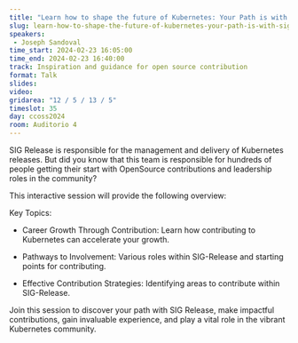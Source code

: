 ```yaml
---
title: "Learn how to shape the future of Kubernetes: Your Path is with SIG-Release!"
slug: learn-how-to-shape-the-future-of-kubernetes-your-path-is-with-sig-release
speakers:
 - Joseph Sandoval
time_start: 2024-02-23 16:05:00
time_end: 2024-02-23 16:40:00
track: Inspiration and guidance for open source contribution
format: Talk
slides: 
video: 
gridarea: "12 / 5 / 13 / 5"
timeslot: 35
day: ccoss2024
room: Auditorio 4
---
```


SIG Release is responsible for the management and delivery of Kubernetes releases. But did you know that this team is responsible for hundreds of people getting their start with OpenSource contributions and leadership roles in the community? 
 
 
 
 This interactive session will provide the following overview:
 
 
 
 Key Topics: 
 
 
 
 - Career Growth Through Contribution: Learn how contributing to Kubernetes can accelerate your growth.
 
 - Pathways to Involvement: Various roles within SIG-Release and starting points for contributing.
 
 - Effective Contribution Strategies: Identifying areas to contribute within SIG-Release.
 
 
 
 Join this session to discover your path with SIG Release, make impactful contributions, gain invaluable experience, and play a vital role in the vibrant Kubernetes community.